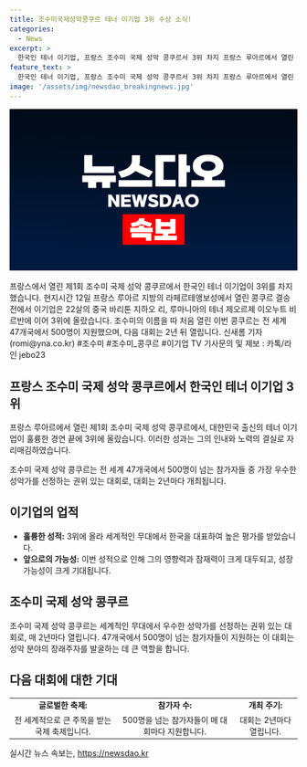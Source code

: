 ```yaml
---
title: 조수미국제성악콩쿠르 테너 이기업 3위 수상 소식!
categories:
  - News
excerpt: >
  한국인 테너 이기업, 프랑스 조수미 국제 성악 콩쿠르서 3위 차지 프랑스 루아르에서 열린 제1회 조수미 국제 성악 콩쿠르에서 한국인 테너 이기업이 3위를 차지했다. 22살 중국 바리톤과 루마니아 테너에 이어 성공을 거둔 그는 500명이 참가한 경쟁에서 뛰어난 실력을 선보였다. #조수미 #이기업 #국제성악콩쿠르
feature_text: >
  한국인 테너 이기업, 프랑스 조수미 국제 성악 콩쿠르서 3위 차지 프랑스 루아르에서 열린 제1회 조수미 국제 성악 콩쿠르에서 한국인 테너 이기업이 3위를 차지했다. 22살 중국 바리톤과 루마니아 테너에 이어 성공을 거둔 그는 500명이 참가한 경쟁에서 뛰어난 실력을 선보였다. #조수미 #이기업 #국제성악콩쿠르
image: '/assets/img/newsdao_breakingnews.jpg'
---
```


<p><img src="/assets/img/newsdao_breakingnews.jpg" alt="koreaapp 속보" /></p>

<p>프랑스에서 열린 제1회 조수미 국제 성악 콩쿠르에서 한국인 테너 이기업이 3위를 차지했습니다. 현지시간 12일 프랑스 루아르 지방의 라페르테앵보성에서 열린 콩쿠르 결승전에서 이기업은 22살의 중국 바리톤 지하오 리, 루마니아의 테너 제오르제 이오누트 비르반에 이어 3위에 올랐습니다. 조수미의 이름을 따 처음 열린 이번 콩쿠르는 전 세계 47개국에서 500명이 지원했으며, 다음 대회는 2년 뒤 열립니다. 신새롬 기자 (romi@yna.co.kr) #조수미 #조수미_콩쿠르 #이기업 TV 기사문의 및 제보 : 카톡/라인 jebo23</p>

<h2 data-ke-size="size26">프랑스 조수미 국제 성악 콩쿠르에서 한국인 테너 이기업 3위</h2>

<p data-ke-size="size16">프랑스 루아르에서 열린 제1회 조수미 국제 성악 콩쿠르에서, 대한민국 출신의 테너 이기업이 훌륭한 경연 끝에 3위에 올랐습니다. 이러한 성과는 그의 인내와 노력의 결실로 자리매김하였습니다.</p>

<p data-ke-size="size16">조수미 국제 성악 콩쿠르는 전 세계 47개국에서 500명이 넘는 참가자들 중 가장 우수한 성악가를 선정하는 권위 있는 대회로, 대회는 2년마다 개최됩니다.</p>

<h2 data-ke-size="size26">이기업의 업적</h2>

<ul>
  <li><b>훌륭한 성적:</b> 3위에 올라 세계적인 무대에서 한국을 대표하여 높은 평가를 받았습니다.</li>
  <li><b>앞으로의 가능성:</b> 이번 성적으로 인해 그의 영향력과 잠재력이 크게 대두되고, 성장 가능성이 크게 기대됩니다.</li>
</ul>

<h2 data-ke-size="size26">조수미 국제 성악 콩쿠르</h2>

<p data-ke-size="size16">조수미 국제 성악 콩쿠르는 세계적인 무대에서 우수한 성악가를 선정하는 권위 있는 대회로, 매 2년마다 열립니다. 47개국에서 500명이 넘는 참가자들이 지원하는 이 대회는 성악 분야의 장래주자를 발굴하는 데 큰 역할을 합니다.</p>

<h2 data-ke-size="size26">다음 대회에 대한 기대</h2>

<table>
    <tr>
        <td style="text-align: center; height: 17px;"><b>글로벌한 축제:</b></td>
        <td style="text-align: center; height: 17px;"><b>참가자 수:</b></td>
        <td style="text-align: center; height: 17px;"><b>개최 주기:</b></td>
    </tr>
    <tr>
        <td style="text-align: center; height: 17px;">전 세계적으로 큰 주목을 받는 국제 축제입니다.</td>   
        <td style="text-align: center; height: 17px;">500명을 넘는 참가자들이 매 대회마다 지원합니다.</td>
        <td style="text-align: center; height: 17px;">대회는 2년마다 열립니다.</td>
    </tr>
</table>
실시간 뉴스 속보는, <a href="https://newsdao.kr" rel="dofollow">https://newsdao.kr</a>


